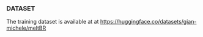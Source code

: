 

### DATASET

The training dataset is available at at https://huggingface.co/datasets/gian-michele/meltBR

 






